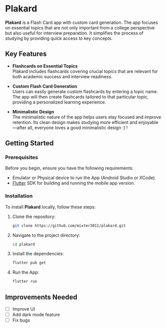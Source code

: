 # Plakard

**Plakard** is a Flash Card app with custom card generation. The app focuses on essential topics that are not only important from a college perspective but also useful for interview preparation. It simplifies the process of studying by providing quick access to key concepts.

## Key Features

- **Flashcards on Essential Topics**  
  Plakard includes flashcards covering crucial topics that are relevant for both academic success and interview readiness.

- **Custom Flash Card Generation**  
  Users can easily generate custom flashcards by entering a topic name. The app will then create flashcards tailored to that particular topic, providing a personalized learning experience.

- **Minimalistic Design**  
  The minimalistic nature of the app helps users stay focused and improve retention. Its clean design makes studying more efficient and enjoyable—after all, everyone loves a good minimalistic design :) !


## Getting Started

### Prerequisites

Before you begin, ensure you have the following requirements:
- Emulator or Physical device to run the App (Android Studio or XCode).
- [Flutter](https://flutter.dev/) SDK for building and running the mobile app version.

### Installation

To install **Plakard** locally, follow these steps:

1. Clone the repository:
   ```bash
   git clone https://github.com/mixter3011/plakard.git
2. Navigate to the project directory:
   ```bash
   cd plakard
3. Install the dependencies:
   ```bash
   flutter pub get
4. Run the App:
   ```bash
   flutter run
   
## Improvements Needed
- [ ] Improve UI
- [ ] Add dark mode feature
- [ ] Fix bugs  
